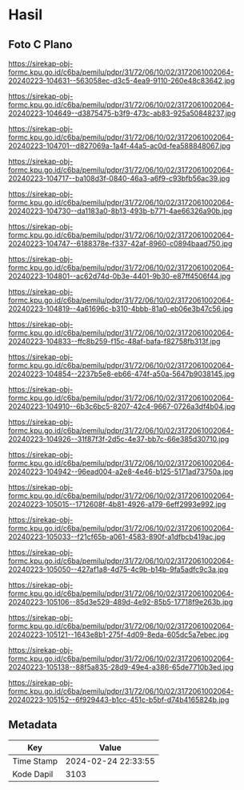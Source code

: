 # Hasil

## Foto C Plano

https://sirekap-obj-formc.kpu.go.id/c6ba/pemilu/pdpr/31/72/06/10/02/3172061002064-20240223-104631--563058ec-d3c5-4ea9-9110-260e48c83642.jpg

https://sirekap-obj-formc.kpu.go.id/c6ba/pemilu/pdpr/31/72/06/10/02/3172061002064-20240223-104649--d3875475-b3f9-473c-ab83-925a50848237.jpg

https://sirekap-obj-formc.kpu.go.id/c6ba/pemilu/pdpr/31/72/06/10/02/3172061002064-20240223-104701--d827069a-1a4f-44a5-ac0d-fea588848067.jpg

https://sirekap-obj-formc.kpu.go.id/c6ba/pemilu/pdpr/31/72/06/10/02/3172061002064-20240223-104717--ba108d3f-0840-46a3-a6f9-c93bfb56ac39.jpg

https://sirekap-obj-formc.kpu.go.id/c6ba/pemilu/pdpr/31/72/06/10/02/3172061002064-20240223-104730--da1183a0-8b13-493b-b771-4ae66326a90b.jpg

https://sirekap-obj-formc.kpu.go.id/c6ba/pemilu/pdpr/31/72/06/10/02/3172061002064-20240223-104747--6188378e-f337-42af-8960-c0894baad750.jpg

https://sirekap-obj-formc.kpu.go.id/c6ba/pemilu/pdpr/31/72/06/10/02/3172061002064-20240223-104801--ac62d74d-0b3e-4401-9b30-e87ff4506f44.jpg

https://sirekap-obj-formc.kpu.go.id/c6ba/pemilu/pdpr/31/72/06/10/02/3172061002064-20240223-104819--4a61696c-b310-4bbb-81a0-eb06e3b47c56.jpg

https://sirekap-obj-formc.kpu.go.id/c6ba/pemilu/pdpr/31/72/06/10/02/3172061002064-20240223-104833--ffc8b259-f15c-48af-bafa-f82758fb313f.jpg

https://sirekap-obj-formc.kpu.go.id/c6ba/pemilu/pdpr/31/72/06/10/02/3172061002064-20240223-104854--2237b5e8-eb66-474f-a50a-5647b9038145.jpg

https://sirekap-obj-formc.kpu.go.id/c6ba/pemilu/pdpr/31/72/06/10/02/3172061002064-20240223-104910--6b3c6bc5-8207-42c4-9667-0726a3df4b04.jpg

https://sirekap-obj-formc.kpu.go.id/c6ba/pemilu/pdpr/31/72/06/10/02/3172061002064-20240223-104926--31f87f3f-2d5c-4e37-bb7c-66e385d30710.jpg

https://sirekap-obj-formc.kpu.go.id/c6ba/pemilu/pdpr/31/72/06/10/02/3172061002064-20240223-104942--96ead004-a2e8-4e46-b125-5171ad73750a.jpg

https://sirekap-obj-formc.kpu.go.id/c6ba/pemilu/pdpr/31/72/06/10/02/3172061002064-20240223-105015--1712608f-4b81-4926-a179-6eff2993e992.jpg

https://sirekap-obj-formc.kpu.go.id/c6ba/pemilu/pdpr/31/72/06/10/02/3172061002064-20240223-105033--f21cf65b-a061-4583-890f-a1dfbcb419ac.jpg

https://sirekap-obj-formc.kpu.go.id/c6ba/pemilu/pdpr/31/72/06/10/02/3172061002064-20240223-105050--427af1a8-4d75-4c9b-b14b-9fa5adfc9c3a.jpg

https://sirekap-obj-formc.kpu.go.id/c6ba/pemilu/pdpr/31/72/06/10/02/3172061002064-20240223-105106--85d3e529-489d-4e92-85b5-17718f9e263b.jpg

https://sirekap-obj-formc.kpu.go.id/c6ba/pemilu/pdpr/31/72/06/10/02/3172061002064-20240223-105121--1643e8b1-275f-4d09-8eda-605dc5a7ebec.jpg

https://sirekap-obj-formc.kpu.go.id/c6ba/pemilu/pdpr/31/72/06/10/02/3172061002064-20240223-105138--88f5a835-28d9-49e4-a386-65de7710b3ed.jpg

https://sirekap-obj-formc.kpu.go.id/c6ba/pemilu/pdpr/31/72/06/10/02/3172061002064-20240223-105152--6f929443-b1cc-451c-b5bf-d74b4165824b.jpg


## Metadata

| Key        | Value               |
| ---------- | ------------------- |
| Time Stamp | 2024-02-24 22:33:55 |
| Kode Dapil | 3103                |



